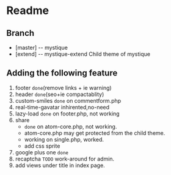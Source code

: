 Readme
======

Branch
------
* [master] -- mystique
* [extend] -- mystique-extend Child theme of mystique

Adding the following feature
----------------------------
1. footer
   `done`(remove links + ie warning)
2. header
   `done`(seo+ie compactablity)
3. custom-smiles
   `done` on commentform.php
4. real-time-gavatar
   inhirented,no-need
5. lazy-load
   `done` on footer.php, not working
6. share
   * `done` on atom-core.php, not working.
   * atom-core.php may get protected from the child theme.
   * working on single.php, worked.
   * add css sprite
7. google plus one
   `done`
8. recaptcha
   `TODO` work-around for admin.
9. add views under title in index page.